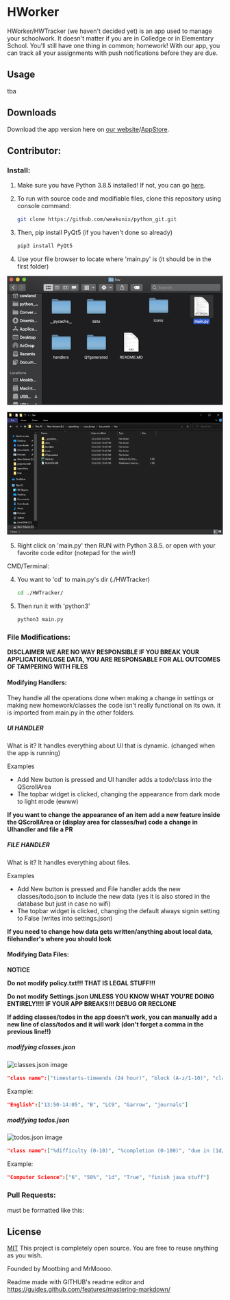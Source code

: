 # HWorker

HWorker/HWTracker (we haven't decided yet) is an app used to manage your schoolwork. It doesn't matter if you are in Colledge or in Elementary School. You'll still have one thing in common; homework! With our app, you can track all your assignments with push notifications before they are due. 

## Usage

tba

## Downloads

Download the app version here on [our website]()/[AppStore](). 

## Contributor:
### Install:

1. Make sure you have Python 3.8.5 installed! If not, you can go [here](https://www.python.org/downloads/).

2. To run with source code and modifiable files, clone this repository using console command:

    ```bash
    git clone https://github.com/weakunix/python_git.git
    ```

3. Then, pip install PyQt5 (if you haven't done so already)

    ```bash
    pip3 install PyQt5
    ```

4. Use your file browser to locate where 'main.py' is (it should be in the first folder) 

![MAC](https://raw.githubusercontent.com/weakunix/python_git/master/live_events/hw/icons/support/macHelp.PNG)

![WINDOWS](https://raw.githubusercontent.com/weakunix/python_git/master/live_events/hw/icons/support/windowshelp.PNG)

5. Right click on 'main.py' then RUN with Python 3.8.5. or open with your favorite code editor (notepad for the win!)

CMD/Terminal:

4. You want to 'cd' to main.py's dir (./HWTracker)

    ```bash
    cd ./HWTracker/
    ```

5. Then run it with 'python3'

    ```bash
    python3 main.py
    ```
    
### File Modifications:

**DISCLAIMER WE ARE NO WAY RESPONSIBLE IF YOU BREAK YOUR APPLICATION/LOSE DATA, YOU ARE RESPONSABLE FOR ALL OUTCOMES OF TAMPERING WITH FILES**

#### Modifying Handlers:

They handle all the operations done when making a change in settings or making new homework/classes
the code isn't really functional on its own. it is imported from main.py in the other folders.

##### UI HANDLER
What is it?
It handles everything about UI that is dynamic. (changed when the app is running)

Examples
* Add New button is pressed and UI handler adds a todo/class into the QScrollArea
* The topbar widget is clicked, changing the appearance from dark mode to light mode (ewww)

**If you want to change the appearance of an item add a new feature inside the QScrollArea or (display area for classes/hw) code a change in UIhandler and file a PR**

##### FILE HANDLER
What is it?
It handles everything about files.

Examples
* Add New button is pressed and File handler adds the new classes/todo.json to include the new data (yes it is also stored in the database but just in case no wifi)
* The topbar widget is clicked, changing the default always signin setting to False (writes into settings.json)

**If you need to change how data gets written/anything about local data, filehandler's where you should look**

#### Modifying Data Files:

**NOTICE**

**Do not modify policy.txt!!! THAT IS LEGAL STUFF!!!**

**Do not modify Settings.json UNLESS YOU KNOW WHAT YOU'RE DOING ENTIRELY!!!! IF YOUR APP BREAKS!!! DEBUG OR RECLONE**

**If adding classes/todos in the app doesn't work, you can manually add a new line of class/todos and it will work (don't forget a comma in the previous line!!)**

##### modifying classes.json 
![classes.json image](https://i.ibb.co/gRMtm62/Screen-Shot-2020-10-07-at-10-57-14-AM.png)

```json
"class name":["timestarts-timeends (24 hour)", "block (A-z/1-10)", "classroom #", "teacher name", "class info and about"]
```
Example:
```json
"English":["13:50-14:05", "B", "LC9", "Garrow", "journals"]
```

##### modifying todos.json
![todos.json image](https://i.ibb.co/4mGGhL4/Screen-Shot-2020-10-07-at-10-57-50-AM.png)
```json
"class name":["%difficulty (0-10)", "%completion (0-100)", "due in (1d/w/m/y)", "is repeating? if so cycle listed in different thing", "homework description"]
```
Example:
```json
"Computer Science":["6", "50%", "1d", "True", "finish java stuff"]
```

### Pull Requests:

must be formatted like this:

## License
[MIT](https://choosealicense.com/licenses/mit/)
This project is completely open source. You are free to reuse anything as you wish. 

Founded by Mootbing and MrMoooo.

Readme made with GITHUB's readme editor and https://guides.github.com/features/mastering-markdown/
